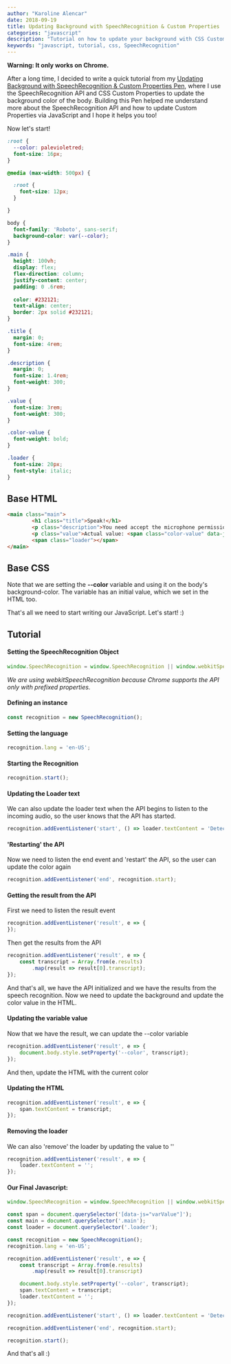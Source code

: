 ```yaml
---
author: "Karoline Alencar"
date: 2018-09-19
title: Updating Background with SpeechRecognition & Custom Properties
categories: "javascript"
description: "Tutorial on how to update your background with CSS Custom Properties and SpeechRecognition API"
keywords: "javascript, tutorial, css, SpeechRecognition"
---
```


**Warning: It only works on Chrome.**

After a long time, I decided to write a quick tutorial from my 
[Updating Background with SpeechRecognition & Custom Properties Pen](https://codepen.io/KarolinedeAlencar/pen/Oxvjve), 
where I use the SpeechRecognition API and CSS Custom Properties to update the background color of the body. 
Building this Pen helped me understand more about the  SpeechRecognition API and how to update Custom Properties via JavaScript and I hope it helps you too! 

Now let's start! 

```css
:root {
  --color: palevioletred;
  font-size: 16px;
}

@media (max-width: 500px) {

  :root {
    font-size: 12px;
  }

}

body {
  font-family: 'Roboto', sans-serif;
  background-color: var(--color);
}

.main {
  height: 100vh;
  display: flex;
  flex-direction: column;
  justify-content: center;
  padding: 0 .6rem;
  
  color: #232121;
  text-align: center;
  border: 2px solid #232121;
}

.title {
  margin: 0;
  font-size: 4rem;
}

.description {
  margin: 0;
  font-size: 1.4rem;
  font-weight: 300;
}

.value {
  font-size: 3rem;
  font-weight: 300;
}

.color-value {
  font-weight: bold;
}

.loader {
  font-size: 20px;
  font-style: italic;
}
```

## Base HTML

```html
<main class="main">
        <h1 class="title">Speak!</h1>
        <p class="description">You need accept the microphone permission!</p>
        <p class="value">Actual value: <span class="color-value" data-js="varValue">palevioletred</span></p>
        <span class="loader"></span>
</main>
```

## Base CSS

Note that we are setting the **--color** variable and using it on the body's background-color. The variable has an initial value, which we set in the HTML too.

That's all we need to start writing our JavaScript. Let's start! :)


## Tutorial

#### Setting the SpeechRecognition Object

```javascript
window.SpeechRecognition = window.SpeechRecognition || window.webkitSpeechRecognition;
```
*We are using webkitSpeechRecognition because Chrome supports the API only with prefixed properties.*


#### Defining an instance 


```javascript
const recognition = new SpeechRecognition();
```

#### Setting the language 


```javascript
recognition.lang = 'en-US';
```


####  Starting the Recognition

```javascript
recognition.start();
```

#### Updating the Loader text

We can also update the loader text when the API begins to listen to the incoming audio, so the user knows that the API has started.


```javascript
recognition.addEventListener('start', () => loader.textContent = 'Detecting...');
```

#### 'Restarting' the API

Now we need to listen the end event and 'restart' the API, so the user can update the color again


```javascript
recognition.addEventListener('end', recognition.start);
```


#### Getting the result from the API

First we need to listen the result event


```javascript
recognition.addEventListener('result', e => {
});
```

Then get the results from the API

```javascript
recognition.addEventListener('result', e => {
    const transcript = Array.from(e.results)
        .map(result => result[0].transcript);
});

```

And that's all, we have the API initialized and we have the results from the speech recognition. Now we need to update the background and update the color value in the HTML.

#### Updating the variable value

Now that we have the result, we can update the --color variable 

```javascript
recognition.addEventListener('result', e => {
    document.body.style.setProperty('--color', transcript);
});

```

And then, update the HTML with the current color

#### Updating the HTML

```javascript
recognition.addEventListener('result', e => {
    span.textContent = transcript;
});
```

#### Removing the loader

We can also 'remove' the loader by updating the value to ''


```javascript
recognition.addEventListener('result', e => {
    loader.textContent = '';
});
```


#### Our Final Javascript:

```javascript
window.SpeechRecognition = window.SpeechRecognition || window.webkitSpeechRecognition;

const span = document.querySelector('[data-js="varValue"]');
const main = document.querySelector('.main');
const loader = document.querySelector('.loader');

const recognition = new SpeechRecognition();
recognition.lang = 'en-US';

recognition.addEventListener('result', e => {
    const transcript = Array.from(e.results)
        .map(result => result[0].transcript)

    document.body.style.setProperty('--color', transcript);
    span.textContent = transcript;
    loader.textContent = '';
});

recognition.addEventListener('start', () => loader.textContent = 'Detecting...');

recognition.addEventListener('end', recognition.start);

recognition.start();
```


And that's all :)

